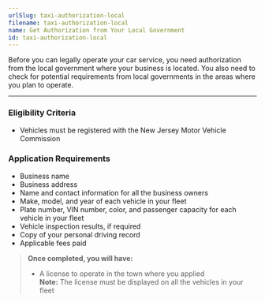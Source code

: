 ```yaml
---
urlSlug: taxi-authorization-local
filename: taxi-authorization-local
name: Get Authorization from Your Local Government
id: taxi-authorization-local
---
```

Before you can legally operate your car service, you need authorization from the local government where your business is located. You also need to check for potential requirements from local governments in the areas where you plan to operate.

- - -

### Eligibility Criteria

* Vehicles must be registered with the New Jersey Motor Vehicle Commission

### Application Requirements

* Business name
* Business address
* Name and contact information for all the business owners
* Make, model, and year of each vehicle in your fleet
* Plate number, VIN number, color, and passenger capacity for each vehicle in your fleet
* Vehicle inspection results, if required
* Copy of your personal driving record
* Applicable fees paid

> **Once completed, you will have:**
>
> * A license to operate in the town where you applied\
>   **Note:** The license must be displayed on all the vehicles in your fleet